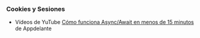 ### Cookies y Sesiones

* Vídeos de YuTube [Cómo funciona Async/Await en menos de 15 minutos](https://www.youtube.com/watch?v=oL8SPsfVPN4&index=1&list=PLImOJ2OqvvkBEJBCOL_LMaUdLoi8SkAUI) de Appdelante
